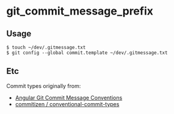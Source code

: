 # git_commit_message_prefix

## Usage

```
$ touch ~/dev/.gitmessage.txt
$ git config --global commit.template ~/dev/.gitmessage.txt
```

## Etc


Commit types originally from:
* [Angular Git Commit Message Conventions](https://github.com/angular/angular/blob/master/CONTRIBUTING.md#type)
* [commitizen
/
conventional-commit-types](https://github.com/commitizen/conventional-commit-types)

